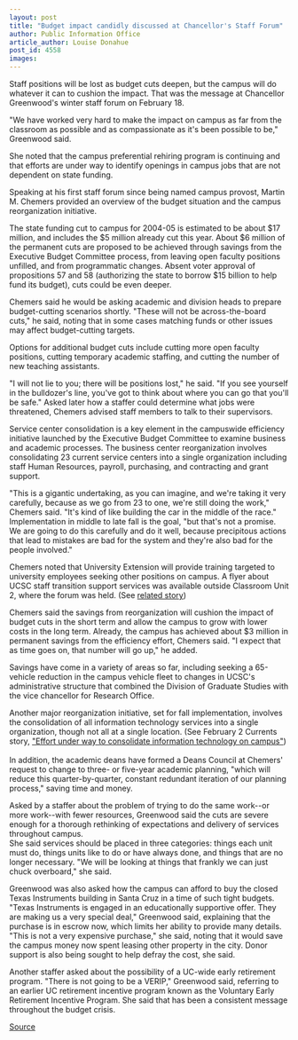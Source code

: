```yaml
---
layout: post
title: "Budget impact candidly discussed at Chancellor's Staff Forum"
author: Public Information Office
article_author: Louise Donahue
post_id: 4558
images:
---
```


<p>
  Staff positions will be lost as budget cuts deepen, but the campus will do whatever it can to cushion the impact. That was the message at Chancellor Greenwood's winter staff forum on February 18.
</p>
<p>
  "We have worked very hard to make the impact on campus as far from the classroom as possible and as compassionate as it's been possible to be," Greenwood said.
</p>
<p>
  She noted that the campus preferential rehiring program is continuing and that efforts are under way to identify openings in campus jobs that are not dependent on state funding.<br>
</p>
<p>
  Speaking at his first staff forum since being named campus provost, Martin M. Chemers provided an overview of the budget situation and the campus reorganization initiative.<br>
</p>
<p>
  The state funding cut to campus for 2004-05 is estimated to be about $17 million, and includes the $5 million already cut this year. About $6 million of the permanent cuts are proposed to be achieved through savings from the Executive Budget Committee process, from leaving open faculty positions unfilled, and from programmatic changes. Absent voter approval of propositions 57 and 58 (authorizing the state to borrow $15 billion to help fund its budget), cuts could be even deeper.<br>
</p>
<p>
  Chemers said he would be asking academic and division heads to prepare budget-cutting scenarios shortly. "These will not be across-the-board cuts," he said, noting that in some cases matching funds or other issues may affect budget-cutting targets.<br>
</p>
<p>
  Options for additional budget cuts include cutting more open faculty positions, cutting temporary academic staffing, and cutting the number of new teaching assistants.<br>
</p>
<p>
  "I will not lie to you; there will be positions lost," he said. "If you see yourself in the bulldozer's line, you've got to think about where you can go that you'll be safe." Asked later how a staffer could determine what jobs were threatened, Chemers advised staff members to talk to their supervisors.<br>
</p>
<p>
  Service center consolidation is a key element in the campuswide efficiency initiative launched by the Executive Budget Committee to examine business and academic processes. The business center reorganization involves consolidating 23 current service centers into a single organization including staff Human Resources, payroll, purchasing, and contracting and grant support.<br>
</p>
<p>
  "This is a gigantic undertaking, as you can imagine, and we're taking it very carefully, because as we go from 23 to one, we're still doing the work," Chemers said. "It's kind of like building the car in the middle of the race." Implementation in middle to late fall is the goal, "but that's not a promise. We are going to do this carefully and do it well, because precipitous actions that lead to mistakes are bad for the system and they're also bad for the people involved."<br>
</p>
<p>
  Chemers noted that University Extension will provide training targeted to university employees seeking other positions on campus. A flyer about UCSC staff transition support services was available outside Classroom Unit 2, where the forum was held. (See <a href="http://currents.ucsc.edu/03-04/02-23/transition.html">related story</a>)<br>
</p>
<p>
  Chemers said the savings from reorganization will cushion the impact of budget cuts in the short term and allow the campus to grow with lower costs in the long term. Already, the campus has achieved about $3 million in permanent savings from the efficiency effort, Chemers said. "I expect that as time goes on, that number will go up," he added.<br>
</p>
<p>
  Savings have come in a variety of areas so far, including seeking a 65-vehicle reduction in the campus vehicle fleet to changes in UCSC's administrative structure that combined the Division of Graduate Studies with the vice chancellor for Research Office.<br>
</p>
<p>
  Another major reorganization initiative, set for fall implementation, involves the consolidation of all information technology services into a single organization, though not all at a single location. (See February 2 Currents story, <a href="http://currents.ucsc.edu/03-04/02-09/it.html">"Effort under way to consolidate information technology on campus"</a>)<br>
  <br>
  In addition, the academic deans have formed a Deans Council at Chemers' request to change to three- or five-year academic planning, "which will reduce this quarter-by-quarter, constant redundant iteration of our planning process," saving time and money.<br>
</p>
<p>
  Asked by a staffer about the problem of trying to do the same work--or more work--with fewer resources, Greenwood said the cuts are severe enough for a thorough rethinking of expectations and delivery of services throughout campus.<br>
  She said services should be placed in three categories: things each unit must do, things units like to do or have always done, and things that are no longer necessary. "We will be looking at things that frankly we can just chuck overboard," she said.<br>
</p>
<p>
  Greenwood was also asked how the campus can afford to buy the closed Texas Instruments building in Santa Cruz in a time of such tight budgets. "Texas Instruments is engaged in an educationally supportive offer. They are making us a very special deal," Greenwood said, explaining that the purchase is in escrow now, which limits her ability to provide many details. "This is not a very expensive purchase," she said, noting that it would save the campus money now spent leasing other property in the city. Donor support is also being sought to help defray the cost, she said.<br>
</p>
<p>
  Another staffer asked about the possibility of a UC-wide early retirement program. "There is not going to be a VERIP," Greenwood said, referring to an earlier UC retirement incentive program known as the Voluntary Early Retirement Incentive Program. She said that has been a consistent message throughout the budget crisis.
</p>
<p><a href="http://www1.ucsc.edu/currents/03-04/02-23/forum.html" title="Permalink to forum">Source</a></p>
